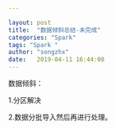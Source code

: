 ```yaml
---

layout: post
title:  "数据倾斜总结-未完成"
categories: "Spark"
tags: "Spark "
author: "songzhx"
date:   2019-04-11 16:44:00 
---
```


数据倾斜：

1.分区解决

2.数据分批导入然后再进行处理。